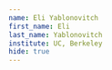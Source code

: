 ```yaml
---
name: Eli Yablonovitch
first_name: Eli
last_name: Yablonovitch
institute: UC, Berkeley
hide: true
---
```

